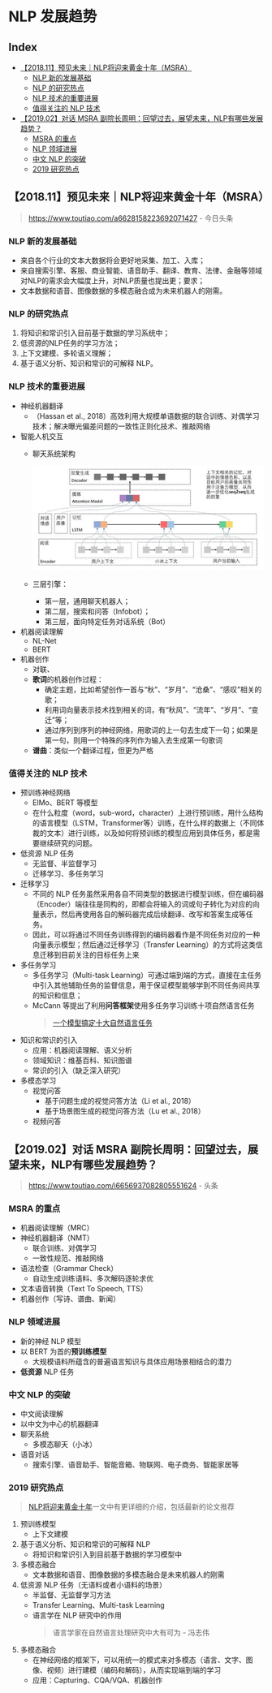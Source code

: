 NLP 发展趋势
===

Index
---
<!-- TOC -->

- [【2018.11】预见未来｜NLP将迎来黄金十年（MSRA）](#201811预见未来｜nlp将迎来黄金十年msra)
    - [NLP 新的发展基础](#nlp-新的发展基础)
    - [NLP 的研究热点](#nlp-的研究热点)
    - [NLP 技术的重要进展](#nlp-技术的重要进展)
    - [值得关注的 NLP 技术](#值得关注的-nlp-技术)
- [【2019.02】对话 MSRA 副院长周明：回望过去，展望未来，NLP有哪些发展趋势？](#201902对话-msra-副院长周明回望过去展望未来nlp有哪些发展趋势)
    - [MSRA 的重点](#msra-的重点)
    - [NLP 领域进展](#nlp-领域进展)
    - [中文 NLP 的突破](#中文-nlp-的突破)
    - [2019 研究热点](#2019-研究热点)

<!-- /TOC -->


## 【2018.11】预见未来｜NLP将迎来黄金十年（MSRA）
> https://www.toutiao.com/a6628158223692071427 - 今日头条

### NLP 新的发展基础
- 来自各个行业的文本大数据将会更好地采集、加工、入库；
- 来自搜索引擎、客服、商业智能、语音助手、翻译、教育、法律、金融等领域对NLP的需求会大幅度上升，对NLP质量也提出更；要求；
- 文本数据和语音、图像数据的多模态融合成为未来机器人的刚需。

### NLP 的研究热点
1. 将知识和常识引入目前基于数据的学习系统中；
1. 低资源的NLP任务的学习方法；
1. 上下文建模、多轮语义理解；
1. 基于语义分析、知识和常识的可解释 NLP。

### NLP 技术的重要进展
- 神经机器翻译
    - （Hassan et al., 2018）高效利用大规模单语数据的联合训练、对偶学习技术；解决曝光偏差问题的一致性正则化技术、推敲网络
- 智能人机交互
    - 聊天系统架构

        <div align="center"><img src="../_assets/TIM截图20190212145247.png" height="" /></div>

    - 三层引擎：
        - 第一层，通用聊天机器人；
        - 第二层，搜索和问答（Infobot）；
        - 第三层，面向特定任务对话系统（Bot）
- 机器阅读理解
    - NL-Net
    - BERT
- 机器创作
    - 对联、
    - **歌词**的机器创作过程：
        - 确定主题，比如希望创作一首与“秋”、“岁月”、“沧桑”、“感叹”相关的歌；
        - 利用词向量表示技术找到相关的词，有“秋风”、“流年”、“岁月”、“变迁”等；
        - 通过序列到序列的神经网络，用歌词的上一句去生成下一句；如果是第一句，则用一个特殊的序列作为输入去生成第一句歌词
    - **谱曲**：类似一个翻译过程，但更为严格

### 值得关注的 NLP 技术
- 预训练神经网络
    - ElMo、BERT 等模型
    - 在什么粒度（word，sub-word，character）上进行预训练，用什么结构的语言模型（LSTM，Transformer等）训练，在什么样的数据上（不同体裁的文本）进行训练，以及如何将预训练的模型应用到具体任务，都是需要继续研究的问题。
- 低资源 NLP 任务
    - 无监督、半监督学习
    - 迁移学习、多任务学习
- 迁移学习
    - 不同的 NLP 任务虽然采用各自不同类型的数据进行模型训练，但在编码器（Encoder）端往往是同构的，即都会将输入的词或句子转化为对应的向量表示，然后再使用各自的解码器完成后续翻译、改写和答案生成等任务。
    - 因此，可以将通过不同任务训练得到的编码器看作是不同任务对应的一种向量表示模型；然后通过迁移学习（Transfer Learning）的方式将这类信息迁移到目前关注的目标任务上来
- 多任务学习
    - 多任务学习（Multi-task Learning）可通过端到端的方式，直接在主任务中引入其他辅助任务的监督信息，用于保证模型能够学到不同任务间共享的知识和信息；
    - McCann 等提出了利用**问答框架**使用多任务学习训练十项自然语言任务
        > [一个模型搞定十大自然语言任务](https://www.toutiao.com/a6569393480089469454)
- 知识和常识的引入
    - 应用：机器阅读理解、语义分析
    - 领域知识：维基百科、知识图谱
    - 常识的引入（缺乏深入研究）
- 多模态学习
    - 视觉问答
        - 基于问题生成的视觉问答方法（Li et al., 2018）
        - 基于场景图生成的视觉问答方法（Lu et al., 2018）
    - 视频问答


## 【2019.02】对话 MSRA 副院长周明：回望过去，展望未来，NLP有哪些发展趋势？
> https://www.toutiao.com/i6656937082805551624 - 头条

### MSRA 的重点
- 机器阅读理解（MRC）
- 神经机器翻译（NMT）
    - 联合训练、对偶学习
    - 一致性规范、推敲网络
- 语法检查（Grammar Check）
    - 自动生成训练语料、多次解码逐轮求优
- 文本语音转换（Text To Speech, TTS）
- 机器创作（写诗、谱曲、新闻）

### NLP 领域进展
- 新的神经 NLP 模型
- 以 BERT 为首的**预训练模型**
    - 大规模语料所蕴含的普遍语言知识与具体应用场景相结合的潜力
- **低资源** NLP 任务

### 中文 NLP 的突破
- 中文阅读理解
- 以中文为中心的机器翻译
- 聊天系统
    - 多模态聊天（小冰）
- 语音对话
    - 搜索引擎、语音助手、智能音箱、物联网、电子商务、智能家居等

### 2019 研究热点
> [NLP将迎来黄金十年](#2019预见未来｜nlp将迎来黄金十年)一文中有更详细的介绍，包括最新的论文推荐
1. 预训练模型
    - 上下文建模
1. 基于语义分析、知识和常识的可解释 NLP
    - 将知识和常识引入到目前基于数据的学习模型中
1. 多模态融合
    - 文本数据和语音、图像数据的多模态融合是未来机器人的刚需
1. 低资源 NLP 任务（无语料或者小语料的场景）
    - 半监督、无监督学习方法
    - Transfer Learning、Multi-task Learning
    - 语言学在 NLP 研究中的作用
        > 语言学家在自然语言处理研究中大有可为 - 冯志伟
1. 多模态融合
    - 在神经网络的框架下，可以用统一的模式来对多模态（语言、文字、图像、视频）进行建模（编码和解码），从而实现端到端的学习
    - 应用：Capturing、CQA/VQA、机器创作


